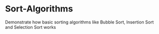 # Sort-Algorithms
Demonstrate how basic sorting algorithms like Bubble Sort, Insertion Sort and Selection Sort works
